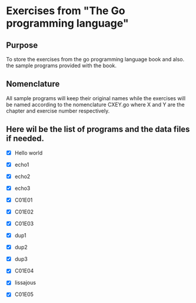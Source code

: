 # Exercises from "The Go programming language"

## Purpose

To store the exercises from the go programming language book and also. the 
sample programs provided with the book.

## Nomenclature

All sample programs will keep their original names while the exercises will be
named according to the nomenclature CXEY.go where X and Y are the chapter and 
exercise number respectively.

## Here wil be the list of programs and the data files if needed.

- [X] Hello world
- [X] echo1
- [X] echo2
- [X] echo3
- [X] C01E01
- [X] C01E02
- [X] C01E03
- [X] dup1
- [X] dup2
- [X] dup3
- [X] C01E04
- [X] lissajous
- [X] C01E05

